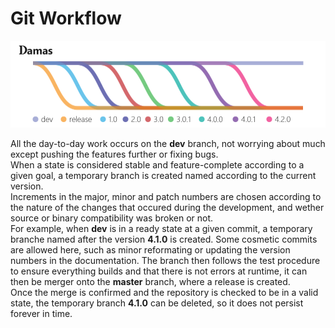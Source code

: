 # Git Workflow

![](meta/git/workflow.png)

All the day-to-day work occurs on the **dev** branch, not worrying about much except pushing the features further or fixing bugs.  
When a state is considered stable and feature-complete according to a given goal, a temporary branch is created named according to the current version.  
Increments in the major, minor and patch numbers are chosen according to the nature of the changes that occured during the development, and wether source or binary compatibility was broken or not.  
For example, when **dev** is in a ready state at a given commit, a temporary branche named after the version **4.1.0** is created. Some cosmetic commits are allowed here, such as minor reformating or updating the version numbers in the documentation. The branch then follows the test procedure to ensure everything builds and that there is not errors at runtime, it can then be merger onto the **master** branch, where a release is created.  
Once the merge is confirmed and the repository is checked to be in a valid state, the temporary branch **4.1.0** can be deleted, so it does not persist forever in time.
